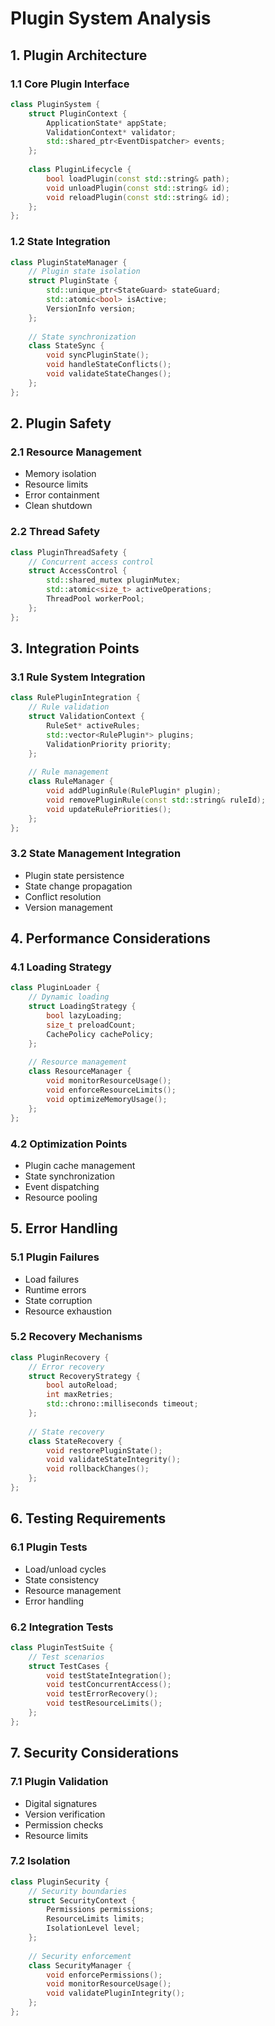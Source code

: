 # Plugin System Analysis

## 1. Plugin Architecture

### 1.1 Core Plugin Interface
```cpp
class PluginSystem {
	struct PluginContext {
		ApplicationState* appState;
		ValidationContext* validator;
		std::shared_ptr<EventDispatcher> events;
	};
	
	class PluginLifecycle {
		bool loadPlugin(const std::string& path);
		void unloadPlugin(const std::string& id);
		void reloadPlugin(const std::string& id);
	};
};
```

### 1.2 State Integration
```cpp
class PluginStateManager {
	// Plugin state isolation
	struct PluginState {
		std::unique_ptr<StateGuard> stateGuard;
		std::atomic<bool> isActive;
		VersionInfo version;
	};
	
	// State synchronization
	class StateSync {
		void syncPluginState();
		void handleStateConflicts();
		void validateStateChanges();
	};
};
```

## 2. Plugin Safety

### 2.1 Resource Management
- Memory isolation
- Resource limits
- Error containment
- Clean shutdown

### 2.2 Thread Safety
```cpp
class PluginThreadSafety {
	// Concurrent access control
	struct AccessControl {
		std::shared_mutex pluginMutex;
		std::atomic<size_t> activeOperations;
		ThreadPool workerPool;
	};
};
```

## 3. Integration Points

### 3.1 Rule System Integration
```cpp
class RulePluginIntegration {
	// Rule validation
	struct ValidationContext {
		RuleSet* activeRules;
		std::vector<RulePlugin*> plugins;
		ValidationPriority priority;
	};
	
	// Rule management
	class RuleManager {
		void addPluginRule(RulePlugin* plugin);
		void removePluginRule(const std::string& ruleId);
		void updateRulePriorities();
	};
};
```

### 3.2 State Management Integration
- Plugin state persistence
- State change propagation
- Conflict resolution
- Version management

## 4. Performance Considerations

### 4.1 Loading Strategy
```cpp
class PluginLoader {
	// Dynamic loading
	struct LoadingStrategy {
		bool lazyLoading;
		size_t preloadCount;
		CachePolicy cachePolicy;
	};
	
	// Resource management
	class ResourceManager {
		void monitorResourceUsage();
		void enforceResourceLimits();
		void optimizeMemoryUsage();
	};
};
```

### 4.2 Optimization Points
- Plugin cache management
- State synchronization
- Event dispatching
- Resource pooling

## 5. Error Handling

### 5.1 Plugin Failures
- Load failures
- Runtime errors
- State corruption
- Resource exhaustion

### 5.2 Recovery Mechanisms
```cpp
class PluginRecovery {
	// Error recovery
	struct RecoveryStrategy {
		bool autoReload;
		int maxRetries;
		std::chrono::milliseconds timeout;
	};
	
	// State recovery
	class StateRecovery {
		void restorePluginState();
		void validateStateIntegrity();
		void rollbackChanges();
	};
};
```

## 6. Testing Requirements

### 6.1 Plugin Tests
- Load/unload cycles
- State consistency
- Resource management
- Error handling

### 6.2 Integration Tests
```cpp
class PluginTestSuite {
	// Test scenarios
	struct TestCases {
		void testStateIntegration();
		void testConcurrentAccess();
		void testErrorRecovery();
		void testResourceLimits();
	};
};
```

## 7. Security Considerations

### 7.1 Plugin Validation
- Digital signatures
- Version verification
- Permission checks
- Resource limits

### 7.2 Isolation
```cpp
class PluginSecurity {
	// Security boundaries
	struct SecurityContext {
		Permissions permissions;
		ResourceLimits limits;
		IsolationLevel level;
	};
	
	// Security enforcement
	class SecurityManager {
		void enforcePermissions();
		void monitorResourceUsage();
		void validatePluginIntegrity();
	};
};
```